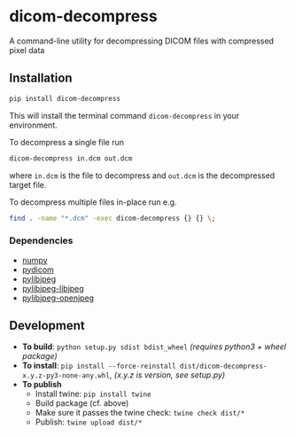 # dicom-decompress

A command-line utility for decompressing DICOM files with compressed pixel data

## Installation

```bash
pip install dicom-decompress
```

This will install the terminal command `dicom-decompress` in your environment.

To decompress a single file run

```bash
dicom-decompress in.dcm out.dcm
```

where `in.dcm` is the file to decompress and `out.dcm` is the decompressed target file.

To decompress multiple files in-place run e.g.

```bash
find . -name "*.dcm" -exec dicom-decompress {} {} \;
```

### Dependencies

* [numpy](https://pypi.org/project/numpy/)
* [pydicom](https://pypi.org/project/pydicom/)
* [pylibjpeg](https://pypi.org/project/pylibjpeg/)
* [pylibjpeg-libjpeg](https://pypi.org/project/pylibjpeg-libjpeg/)
* [pylibjpeg-openjpeg](https://pypi.org/project/pylibjpeg-openjpeg/)

## Development

* **To build**: `python setup.py sdist bdist_wheel` *(requires python3 + wheel package)*
* **To install**: `pip install --force-reinstall dist/dicom-decompress-x.y.z-py3-none-any.whl`, *(x.y.z is version, see
  setup.py)*
* **To publish**
  * Install twine: `pip install twine`
  * Build package (cf. above)
  * Make sure it passes the twine check: `twine check dist/*`
  * Publish: `twine upload dist/*`
